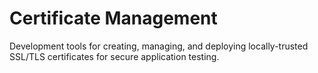 # Certificate Management

Development tools for creating, managing, and deploying locally-trusted SSL/TLS certificates for secure application testing.
